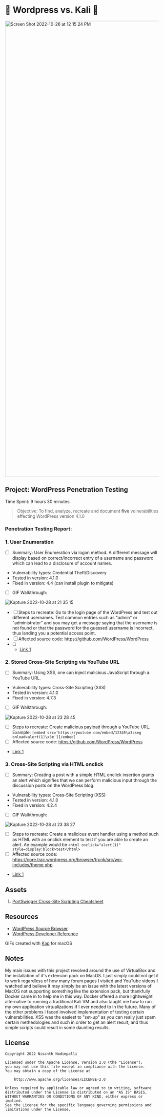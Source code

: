 # 📖 Wordpress vs. Kali 🐉

<img width="1494" alt="Screen Shot 2022-10-26 at 12 15 24 PM" src="https://user-images.githubusercontent.com/70921921/198755535-4dac0428-9b6b-4746-94ec-39640e76a66e.png">

## Project: WordPress Penetration Testing

Time Spent: 9 hours 30 minutes. 
> Objective: To find, analyze, recreate and document **five** vulnerabilities effecting WordPress version 4.1.0

### Penetration Testing Report:

### 1. User Enumeration

- [ ] Summary: User Enumeration via logon method. A different message will display based on correct/incorrect entry of a username and password which can lead to a disclosure of account names.
- Vulnerability types: Credential Theft/Discovery
- Tested in version: 4.1.0
- Fixed in version: 4.4 (can install plugin to mitigate)
- [ ] GIF Walkthrough: 

![Kapture 2022-10-28 at 21 35 15](https://user-images.githubusercontent.com/70921921/198755917-5562a951-b888-4e60-ac89-16163c423f2c.gif)
- [ ] Steps to recreate: Go to the login page of the WordPress and test out different usernames. Test common entries such as "admin" or "administrator" and you may get a message saying that the username is not found or that the password for the guessed username is incorrect, thus landing you a potential access point.
- [ ] Affected source code: https://github.com/WordPress/WordPress
- [ ] - [Link 1](https://core.trac.wordpress.org/browser/tags/version/src/source_file.php)
  
### 2. Stored Cross-Site Scripting via YouTube URL

- [ ] Summary: Using XSS, one can inject malicious JavaScript through a YouTube URL.
- Vulnerability types: Cross-Site Scripting (XSS)
- Tested in version: 4.1.0
- Fixed in version: 4.7.3
- [ ] GIF Walkthrough: 

![Kapture 2022-10-28 at 23 28 45](https://user-images.githubusercontent.com/70921921/198806179-e118036b-5c47-4979-83e0-d7f078360723.gif)
- [ ] Steps to recreate: Create malicious payload through a YouTube URL. Example: ```[embed src='https://youtube.com/embed/12345\x3csvg onload=alert(1)\x3e'][/embed]```
- [ ] Affected source code: https://github.com/WordPress/WordPress
- [Link 1](http://127.0.0.1:8080/?p=13)

### 3. Cross-Site Scripting via HTML onclick

- [ ] Summary: Creating a post with a simple HTML onclick insertion grants an alert which signifies that we can perform malicious input through the discussion posts on the WordPress blog.
- Vulnerability types: Cross-Site Scripting (XSS)
- Tested in version: 4.1.0
- Fixed in version: 4.2.4
- [ ] GIF Walkthrough: 

![Kapture 2022-10-28 at 23 38 27](https://user-images.githubusercontent.com/70921921/198812363-2cf28bdc-6c9b-478d-a659-db19668ebf79.gif)
- [ ] Steps to recreate: Create a malicious event handler using a method such as HTML with an onclick element to test if you are able to create an alert. An example would be ```<html onclick="alert(1)" style=display:block>test</html>```
- [ ] Affected source code: https://core.trac.wordpress.org/browser/trunk/src/wp-includes/theme.php
- [Link 1](http://127.0.0.1:8080/?p=9)

## Assets

1. [PortSwigger Cross-Site Scripting Cheatsheet](https://portswigger.net/web-security/cross-site-scripting/cheat-sheet)

## Resources

- [WordPress Source Browser](https://core.trac.wordpress.org/browser/)
- [WordPress Developer Reference](https://developer.wordpress.org/reference/)

GIFs created with
[Kap](https://getkap.co/) for macOS


## Notes

My main issues with this project revolved around the use of VirtualBox and the installation of it's extension pack on MacOS. I just simply could not get it to work regardless of how many forum pages I visited and YouTube videos I watched and believe it may simply be an issue with the latest versions of MacOS not supporting something like the extension pack, but thankfully Docker came in to help me in this way. Docker offered a more lightweight alternative to running a traditional Kali VM and also taught me how to run my own application virtualizations if I ever needed to in the future. Many of the other problems I faced involved implementation of testing certain vulnerabilities. XSS was the easiest to "set-up" as you can really just spam certain methedologies and such in order to get an alert result, and thus simple scripts could result in some daunting results. 

## License

    Copyright 2022 Nisanth Nadimpalli

    Licensed under the Apache License, Version 2.0 (the "License");
    you may not use this file except in compliance with the License.
    You may obtain a copy of the License at

        http://www.apache.org/licenses/LICENSE-2.0

    Unless required by applicable law or agreed to in writing, software
    distributed under the License is distributed on an "AS IS" BASIS,
    WITHOUT WARRANTIES OR CONDITIONS OF ANY KIND, either express or implied.
    See the License for the specific language governing permissions and
    limitations under the License.
